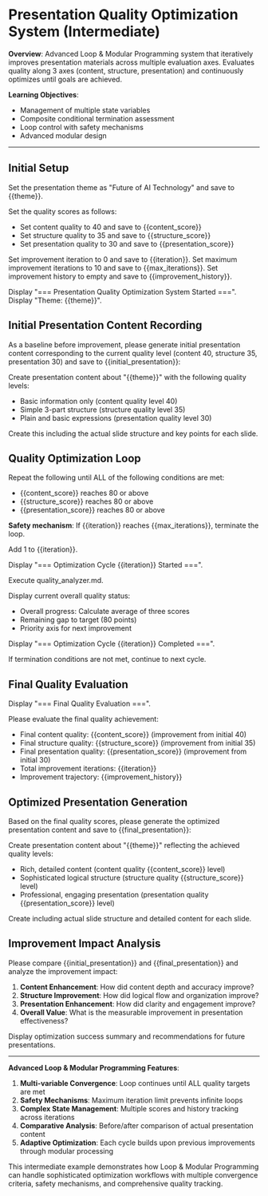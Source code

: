 # Presentation Quality Optimization System (Intermediate)

**Overview**: Advanced Loop & Modular Programming system that iteratively improves presentation materials across multiple evaluation axes. Evaluates quality along 3 axes (content, structure, presentation) and continuously optimizes until goals are achieved.

**Learning Objectives**: 
- Management of multiple state variables
- Composite conditional termination assessment
- Loop control with safety mechanisms
- Advanced modular design

---

## Initial Setup

Set the presentation theme as "Future of AI Technology" and save to {{theme}}.

Set the quality scores as follows:
- Set content quality to 40 and save to {{content_score}}
- Set structure quality to 35 and save to {{structure_score}}
- Set presentation quality to 30 and save to {{presentation_score}}

Set improvement iteration to 0 and save to {{iteration}}.
Set maximum improvement iterations to 10 and save to {{max_iterations}}.
Set improvement history to empty and save to {{improvement_history}}.

Display "=== Presentation Quality Optimization System Started ===".
Display "Theme: {{theme}}".

## Initial Presentation Content Recording

As a baseline before improvement, please generate initial presentation content corresponding to the current quality level (content 40, structure 35, presentation 30) and save to {{initial_presentation}}:

Create presentation content about "{{theme}}" with the following quality levels:
- Basic information only (content quality level 40)
- Simple 3-part structure (structure quality level 35)
- Plain and basic expressions (presentation quality level 30)

Create this including the actual slide structure and key points for each slide.

## Quality Optimization Loop

Repeat the following until ALL of the following conditions are met:
- {{content_score}} reaches 80 or above
- {{structure_score}} reaches 80 or above  
- {{presentation_score}} reaches 80 or above

**Safety mechanism**: If {{iteration}} reaches {{max_iterations}}, terminate the loop.

Add 1 to {{iteration}}.

Display "=== Optimization Cycle {{iteration}} Started ===".

Execute quality_analyzer.md.

Display current overall quality status:
- Overall progress: Calculate average of three scores
- Remaining gap to target (80 points)
- Priority axis for next improvement

Display "=== Optimization Cycle {{iteration}} Completed ===".

If termination conditions are not met, continue to next cycle.

## Final Quality Evaluation

Display "=== Final Quality Evaluation ===".

Please evaluate the final quality achievement:
- Final content quality: {{content_score}} (improvement from initial 40)
- Final structure quality: {{structure_score}} (improvement from initial 35)  
- Final presentation quality: {{presentation_score}} (improvement from initial 30)
- Total improvement iterations: {{iteration}}
- Improvement trajectory: {{improvement_history}}

## Optimized Presentation Generation

Based on the final quality scores, please generate the optimized presentation content and save to {{final_presentation}}:

Create presentation content about "{{theme}}" reflecting the achieved quality levels:
- Rich, detailed content (content quality {{content_score}} level)
- Sophisticated logical structure (structure quality {{structure_score}} level)
- Professional, engaging presentation (presentation quality {{presentation_score}} level)

Create including actual slide structure and detailed content for each slide.

## Improvement Impact Analysis

Please compare {{initial_presentation}} and {{final_presentation}} and analyze the improvement impact:

1. **Content Enhancement**: How did content depth and accuracy improve?
2. **Structure Improvement**: How did logical flow and organization improve?
3. **Presentation Enhancement**: How did clarity and engagement improve?
4. **Overall Value**: What is the measurable improvement in presentation effectiveness?

Display optimization success summary and recommendations for future presentations.

---

**Advanced Loop & Modular Programming Features**:
1. **Multi-variable Convergence**: Loop continues until ALL quality targets are met
2. **Safety Mechanisms**: Maximum iteration limit prevents infinite loops
3. **Complex State Management**: Multiple scores and history tracking across iterations
4. **Comparative Analysis**: Before/after comparison of actual presentation content
5. **Adaptive Optimization**: Each cycle builds upon previous improvements through modular processing

This intermediate example demonstrates how Loop & Modular Programming can handle sophisticated optimization workflows with multiple convergence criteria, safety mechanisms, and comprehensive quality tracking.